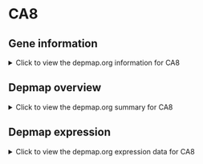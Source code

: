 <h1>CA8</h1>

<h2>Gene information</h2>
<details>
  <summary>Click to view the depmap.org information for CA8</summary>
  <iframe src="https://depmap.org/portal/gene/CA8?tab=about" style="border:none;width:100%;height:800px"></iframe>
</details>

<h2>Depmap overview</h2>
<details>
  <summary>Click to view the depmap.org summary for CA8</summary>
  <iframe src="https://depmap.org/portal/gene/CA8?tab=overview" style="border:none;width:100%;height:800px"></iframe>
</details>

<h2>Depmap expression</h2>
<details>
  <summary>Click to view the depmap.org expression data for CA8</summary>
  <iframe src="https://depmap.org/portal/gene/CA8?tab=characterization" style="border:none;width:100%;height:800px"></iframe>
</details>


<!--
<h2>Reactome Pathway diagram</h2>
<details>
  <summary>Click to view Reactome pathway for CA8</summary>
  PNAME
</details>
-->


